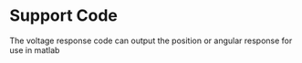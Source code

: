 # Support Code
The voltage response code can output the position or angular response for use in matlab
